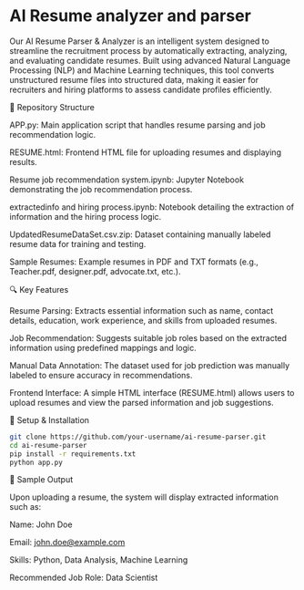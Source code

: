 # AI Resume analyzer and parser 
Our AI Resume Parser & Analyzer is an intelligent system designed to streamline the recruitment process by automatically extracting, analyzing, and evaluating candidate resumes. Built using advanced Natural Language Processing (NLP) and Machine Learning techniques, this tool converts unstructured resume files into structured data, making it easier for recruiters and hiring platforms to assess candidate profiles efficiently.

📁 Repository Structure

APP.py: Main application script that handles resume parsing and job recommendation logic.

RESUME.html: Frontend HTML file for uploading resumes and displaying results.

Resume job recommendation system.ipynb: Jupyter Notebook demonstrating the job recommendation process.

extractedinfo and hiring process.ipynb: Notebook detailing the extraction of information and the hiring process logic.

UpdatedResumeDataSet.csv.zip: Dataset containing manually labeled resume data for training and testing.

Sample Resumes:
 Example resumes in PDF and TXT formats (e.g., Teacher.pdf, designer.pdf, advocate.txt, etc.).​

🔍 Key Features

Resume Parsing: Extracts essential information such as name, contact details, education, work experience, and skills from uploaded resumes.

Job Recommendation: Suggests suitable job roles based on the extracted information using predefined mappings and logic.

Manual Data Annotation: The dataset used for job prediction was manually labeled to ensure accuracy in recommendations.

Frontend Interface: A simple HTML interface (RESUME.html) allows users to upload resumes and view the parsed information and job suggestions.​

🔧 Setup & Installation
  ```bash 
  git clone https://github.com/your-username/ai-resume-parser.git
  cd ai-resume-parser
  pip install -r requirements.txt
  python app.py
```
📄 Sample Output

Upon uploading a resume, the system will display extracted information such as:

Name: John Doe

Email: john.doe@example.com

Skills: Python, Data Analysis, Machine Learning

Recommended Job Role: Data Scientist​
